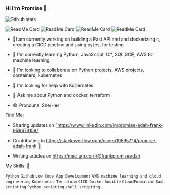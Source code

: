 ### Hi I'm Promise 👋

![Github stats](https://github-readme-stats.vercel.app/api?username=Frankpromise)

![ReadMe Card](https://github-readme-stats.vercel.app/api/pin/?username=Frankpromise&repo=100-python-projects)
![ReadMe Card](https://github-readme-stats.vercel.app/api/pin/?username=Frankpromise&repo=Devops-internship-task)
![ReadMe Card](https://github-readme-stats.vercel.app/api/pin/?username=Frankpromise&repo=Terraform-aws-projects)
![ReadMe Card](https://github-readme-stats.vercel.app/api/pin/?username=Frankpromise&repo=object-oriented-programming-project)




- 🔭I am currently working on building a Fast API and and dockerizing it, creating a CICD pipeline and using pytest for testing

- 🌱 I’m currently learning Python, JavaScript, C#, SQL,GCP, AWS for machine learning

- 👯 I’m looking to collaborate on Python projects, AWS projects, containers, kubernetes

- 🤔 I’m looking for help with Kubernetes

- 💬 Ask me about Python and docker, terraform

- 😄 Pronouns: She/Her


Find Me:
- Sharing updates on [https://www.linkedin.com/in/promise-edah-frank-959673159/

- Contributing to  https://stackoverflow.com/users/19595714/promise-edah-frank 🏓
- Writing articles on https://medium.com/@frankpromiseedah


My Skills: 🚀

`Python`  `Github` `Low Code App Development`  `AWS machine learning and cloud engineering`  `Kubernetes`  `Terraform` `CICD Docker` `Ansible` `CloudFormation` `Bash scripting` `Python scripting` `shell scripting`
